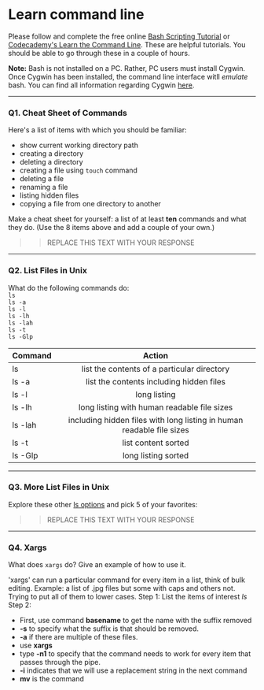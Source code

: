 # Learn command line

Please follow and complete the free online [Bash Scripting Tutorial](https://ryanstutorials.net/bash-scripting-tutorial/) or [Codecademy's Learn the Command Line](https://www.codecademy.com/learn/learn-the-command-line). These are helpful tutorials. You should be able to go through these in a couple of hours.

**Note:** Bash is not installed on a PC. Rather, PC users must install Cygwin. Once Cygwin has been installed, the command line interface witll _emulate_ bash. You can find all information regarding Cygwin [here](https://www.cygwin.com/).

---

### Q1.  Cheat Sheet of Commands  

Here's a list of items with which you should be familiar:  
* show current working directory path
* creating a directory
* deleting a directory
* creating a file using `touch` command
* deleting a file
* renaming a file
* listing hidden files
* copying a file from one directory to another

Make a cheat sheet for yourself: a list of at least **ten** commands and what they do.  (Use the 8 items above and add a couple of your own.)  

> > REPLACE THIS TEXT WITH YOUR RESPONSE

---

### Q2.  List Files in Unix   

What do the following commands do:  
`ls`  
`ls -a`  
`ls -l`  
`ls -lh`  
`ls -lah`  
`ls -t`  
`ls -Glp`  

| Command | Action                                                                |
|---------|:---------------------------------------------------------------------:|
| ls      | list the contents of a particular directory                           |
| ls -a   | list the contents including hidden files                              |
| ls -l   | long listing                                                          |
| ls -lh  | long listing with human readable file sizes                           |
| ls -lah | including hidden files with long listing in human readable file sizes |
| ls -t   | list content sorted                                                   |
| ls -Glp | long listing sorted                                                   |

---

### Q3.  More List Files in Unix  

Explore these other [ls options](http://www.techonthenet.com/unix/basic/ls.php) and pick 5 of your favorites:

> > REPLACE THIS TEXT WITH YOUR RESPONSE

---

### Q4.  Xargs   

What does `xargs` do? Give an example of how to use it.

'xargs' can run a particular command for every item in a list, think of bulk editing. 
Example: a list of .jpg files but some with caps and others not. Trying to put all of them to lower cases.
Step 1: List the items of interest _ls_
Step 2:
  * First, use command __basename__ to get the name with the suffix removed
  * __-s__ to specify what the suffix is that should be removed.
  * __-a__ if there are multiple of these files.
  * use __xargs__ 
  * type __-n1__ to specify that the command needs to work for every item that passes through the pipe.
  * __-i__ indicates that we will use a replacement string in the next command 
  * __mv__ is the command 


 

